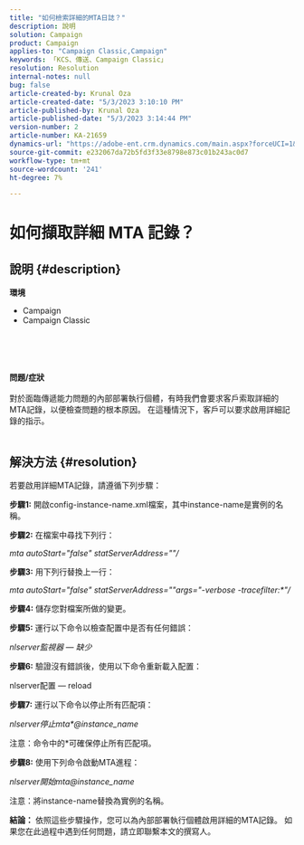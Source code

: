 ```yaml
---
title: "如何檢索詳細的MTA日誌？"
description: 說明
solution: Campaign
product: Campaign
applies-to: "Campaign Classic,Campaign"
keywords: 「KCS、傳送、Campaign Classic」
resolution: Resolution
internal-notes: null
bug: false
article-created-by: Krunal Oza
article-created-date: "5/3/2023 3:10:10 PM"
article-published-by: Krunal Oza
article-published-date: "5/3/2023 3:14:44 PM"
version-number: 2
article-number: KA-21659
dynamics-url: "https://adobe-ent.crm.dynamics.com/main.aspx?forceUCI=1&pagetype=entityrecord&etn=knowledgearticle&id=5b313496-c4e9-ed11-a7c6-6045bd006b4b"
source-git-commit: e232067da72b5fd3f33e8798e873c01b243ac0d7
workflow-type: tm+mt
source-wordcount: '241'
ht-degree: 7%

---
```


# 如何擷取詳細 MTA 記錄？

## 說明 {#description}

<b>環境</b>
- Campaign
- Campaign Classic

<br><br> <br><br><b>問題/症狀</b><br><br>對於面臨傳遞能力問題的內部部署執行個體，有時我們會要求客戶索取詳細的MTA記錄，以便檢查問題的根本原因。 在這種情況下，客戶可以要求啟用詳細記錄的指示。
<br> <br>

## 解決方法 {#resolution}


若要啟用詳細MTA記錄，請遵循下列步驟：

<b>步驟1:</b>
開啟config-instance-name.xml檔案，其中instance-name是實例的名稱。

<b>步驟2:</b>
在檔案中尋找下列行：

*mta autoStart=&quot;false&quot; statServerAddress=&quot;&quot;/*

<b>步驟3:</b>
用下列行替換上一行：

*mta autoStart=&quot;false&quot; statServerAddress=&quot;&quot;args=&quot;-verbose -tracefilter:\*&quot;/*

<b>步驟4:</b>
儲存您對檔案所做的變更。

<b>步驟5:</b>
運行以下命令以檢查配置中是否有任何錯誤：

*nlserver監視器 — 缺少*

<b>步驟6:</b>
驗證沒有錯誤後，使用以下命令重新載入配置：

nlserver配置 — reload

<b>步驟7:</b>
運行以下命令以停止所有匹配項：

*nlserver停止mta\*@instance_name*

注意：命令中的\*可確保停止所有匹配項。

<b>步驟8:</b>
使用下列命令啟動MTA進程：

*nlserver開始mta@instance_name*

注意：將instance-name替換為實例的名稱。

<b>結論：</b>
依照這些步驟操作，您可以為內部部署執行個體啟用詳細的MTA記錄。 如果您在此過程中遇到任何問題，請立即聯繫本文的撰寫人。
